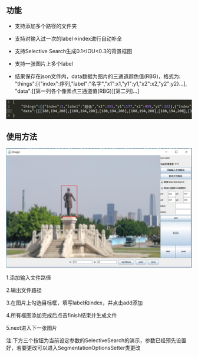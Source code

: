 ## 功能

- 支持添加多个路径的文件夹

- 支持对输入过一次的label->index进行自动补全

- 支持Selective Search生成0.1<IOU<0.3的背景框图

- 支持一张图片上多个label

- 结果保存在json文件内，data数据为图片的三通道颜色值(RBG)，格式为:
"things":[{"index":序列,"label":"名字","x1":x1,"y1":y1,"x2":x2,"y2":y2}...],
"data":[[第一列各个像素点三通道值(RBG)][第二列]...]

![pic1](捕获2.JPG "opt")

## 使用方法

![pic2](捕获1.JPG "opt")

1.添加输入文件路径

2.输出文件路径

3.在图片上勾选目标框，填写label和index，并点击add添加

4.所有框图添加完成后点击finish结束并生成文件

5.next进入下一张图片

注:下方三个按钮为当前设定参数的SelectiveSearch的演示，参数已经预先设置好，若要更改可以进入SegmentationOptionsSetter类更改